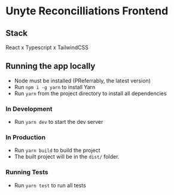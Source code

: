 # Unyte Reconcilliations Frontend

## Stack

React x Typescript x TailwindCSS

## Running the app locally

- Node must be installed (PReferrably, the latest version)
- Run `npm i -g yarn` to install Yarn
- Run `yarn` from the project directory to install all dependencies

### In Development

- Run `yarn dev` to start the dev server

### In Production

- Run `yarn build` to build the project
- The built project will be in the `dist/` folder.
  
### Running Tests
- Run `yarn test` to run all tests
